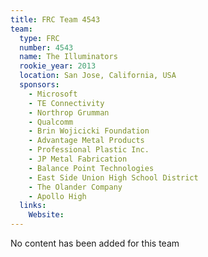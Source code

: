 ```yaml
---
title: FRC Team 4543
team:
  type: FRC
  number: 4543
  name: The Illuminators
  rookie_year: 2013
  location: San Jose, California, USA
  sponsors:
    - Microsoft
    - TE Connectivity
    - Northrop Grumman
    - Qualcomm
    - Brin Wojicicki Foundation
    - Advantage Metal Products
    - Professional Plastic Inc.
    - JP Metal Fabrication
    - Balance Point Technologies
    - East Side Union High School District
    - The Olander Company
    - Apollo High
  links:
    Website: 
---
```

No content has been added for this team